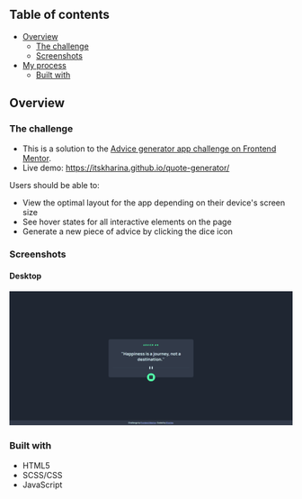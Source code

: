 ## Table of contents

- [Overview](#overview)
  - [The challenge](#the-challenge)
  - [Screenshots](#screenshots)
- [My process](#my-process)
  - [Built with](#built-with)

## Overview

### The challenge

- This is a solution to the [Advice generator app challenge on Frontend Mentor](https://www.frontendmentor.io/challenges/advice-generator-app-QdUG-13db).
- Live demo: https://itskharina.github.io/quote-generator/

Users should be able to:

- View the optimal layout for the app depending on their device's screen size
- See hover states for all interactive elements on the page
- Generate a new piece of advice by clicking the dice icon

### Screenshots

#### Desktop

![](./images/desktop.png)

### Built with

- HTML5
- SCSS/CSS
- JavaScript
